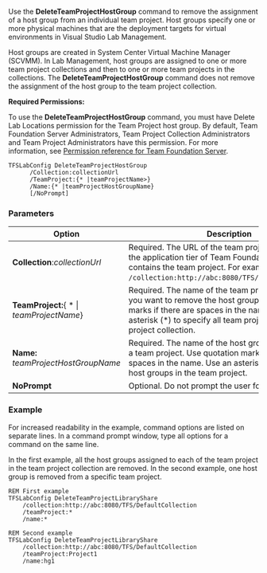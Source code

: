 
Use the **DeleteTeamProjectHostGroup** command to remove the assignment
of a host group from an individual team project. Host groups specify one
or more physical machines that are the deployment targets for virtual
environments in Visual Studio Lab Management.

Host groups are created in System Center Virtual Machine Manager
(SCVMM). In Lab Management, host groups are assigned to one or more team
project collections and then to one or more team projects in the
collections. The **DeleteTeamProjectHostGroup** command does not remove
the assignment of the host group to the team project collection.

**Required Permissions:**

To use the **DeleteTeamProjectHostGroup** command, you must have Delete
Lab Locations permission for the Team Project host group. By default,
Team Foundation Server Administrators, Team Project Collection
Administrators and Team Project Administrators have this permission. For
more information, see [Permission reference for Team Foundation Server](../../../permissions.md).

    TFSLabConfig DeleteTeamProjectHostGroup
          /Collection:collectionUrl
          /TeamProject:{* |teamProjectName>}
          /Name:{* |teamProjectHostGroupName}
          [/NoPrompt]


### Parameters

| Option | Description |
| --- | --- |
| **Collection**:*collectionUrl* | Required. The URL of the team project collection on the application tier of Team Foundation Server that contains the team project. For example, ```/collection:http://abc:8080/TFS/DefaultCollection```.  |
| **TeamProject:**{ * &#124; *teamProjectName*} | Required. The name of the team project from which you want to remove the host group. Use quotation marks if there are spaces in the name. Use an asterisk (*) to specify all team projects in the team project collection. |
| **Name:** *teamProjectHostGroupName* | Required. The name of the host group to delete from a team project. Use quotation marks if there are spaces in the name. Use an asterisk (*) to specify all host groups in the team project. |
| **NoPrompt** | Optional. Do not prompt the user for confirmation. |


### Example 

For increased readability in the example, command options are listed on
separate lines. In a command prompt window, type all options for a
command on the same line.

In the first example, all the host groups assigned to each of the team
project in the team project collection are removed. In the second
example, one host group is removed from a specific team project.


    REM First example
    TFSLabConfig DeleteTeamProjectLibraryShare
        /collection:http://abc:8080/TFS/DefaultCollection
        /teamProject:*
        /name:*

    REM Second example
    TFSLabConfig DeleteTeamProjectLibraryShare
        /collection:http://abc:8080/TFS/DefaultCollection
        /teamProject:Project1
        /name:hg1


